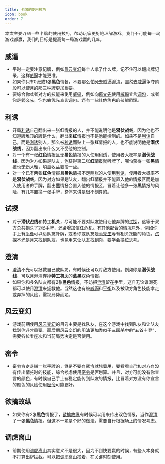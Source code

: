 ```yaml
---
title: 卡牌的使用技巧
icon: book
order: 7
---
```


本文主要介绍一些卡牌的使用技巧，帮助玩家更好地理解游戏。我们不可能每一局游戏都赢，我们的目标是提高每一局游戏赢的几率。

## 威逼

- 平时一定要注意记牌，例如[风云变幻](../card/card.md)每个人拿了什么牌，记不住可以翻出牌记录，这样[威逼](../card/card.md)才能更准。
- 如果你只有0张或1张**黑色**情报，不要那么怕死去威逼[澄清](../card/card.md)，显然去[威逼](../card/card.md)争夺阶段可以使用的那三种牌更加重要。
- 要综合你或者对方的技能来使用[威逼](../card/card.md)，例如向[鄭文先](../skills/base.md#z-鄭文先-日伪报社主编)使用[威逼](../card/card.md)宣言[调包](../card/card.md)，或者你是[鄭文先](../skills/base.md#z-鄭文先-日伪报社主编)，你也会优先宣言[调包](../card/card.md)。还有一些其他角色的技能同理。

## 利诱

- 开局[利诱](../card/card.md)自己翻出来一张**红**情报的人，并不能说明他是**潜伏战线**，因为他也不知道牌堆顶的牌是什么，翻出来**红**情报也不是他能控制的。如果不是[利诱](../card/card.md)自己，而是[利诱](../card/card.md)别人，那么被[利诱](../card/card.md)而贴上一张**红**情报的人，也不能说明他是**潜伏战线**，因为翻出来什么又不受他的控制。
- 对一个有一张**红色**情报且无**黑色**情报的人使用[利诱](../card/card.md)，使用者大概率是**潜伏战线**。因为对方如果是队友，他获得第二张**红**情报就听牌了，哪怕获得一张**黑**情报也无伤大雅，明显收益要高一些。
- 对一个已有两张**红色**情报且**黑色**情报不足两张的人使用[利诱](../card/card.md)，使用者大概率不是**潜伏战线**。因为对方如果是队友，翻出**红**情报并不能置入他的情报区而是加入使用者的手牌，翻出**黑**情报会置入他的情报区，冒着让他多一张**黑**情报的风险，有几率置换一张手牌，整体来讲是很不划算的。

## 试探

- 对于**潜伏战线**和**特工机关**，尽可能不要对队友使用让他弃牌的[试探](../card/card.md)，这等于双方总共损失了2张手牌，还会增加信任危机。有其他配合的情况除外，例如你手上有[平衡](../card/card.md)可以给队友补牌，或者你或队友是[简先生](../skills/extend1.md#j-简先生-话剧演员)等有相关技能的角色。[试探](../card/card.md)不光是用来找到队友，也是用来让队友找到你，要学会换位思考。

## 澄清

- [澄清](../card/card.md)不光可以拯救自己或队友，有时候还可以对敌方使用。例如你是**潜伏战线**，可以用[澄清](../card/card.md)弃掉**特工机关**的**蓝**&zwnj;**黑**双色情报。
- 如果你和多名队友都有2张**黑色**情报，不妨把[澄清](../card/card.md)留在手里，这样无论谁濒死都可以使用[澄清](../card/card.md)来拯救他。当然这也有被[威逼](../card/card.md)和[平衡](../card/card.md)以及被敌方角色技能拿走或弃掉的风险，需视局势而定。

## 风云变幻

- 游戏前期使用[风云变幻](../card/card.md)的目的主要是找队友，在这个游戏中找到队友和让队友找到你非常重要。而后期[风云变幻](../card/card.md)的用法更加类似于三国杀中的“五谷丰登”，需要各位看座次和当前局势决定是否使用。

## 密令

- [密令](../card/card.md)肯定是赚一张手牌的，但是不要有[密令](../card/card.md)就想着用，要看看自己和对方有没有传出情报时的技能，综合考虑使用[密令](../card/card.md)是否划算。并且，对方可能没有你宣言的颜色，有时候自己手上有稳定能传到队友的情报，比冒着对方没有你宣言的颜色的风险使用[密令](../card/card.md)可能更好。

## 欲擒故纵

- 如果你有2张**黑色**情报了，[欲擒故纵](../card/card.md)有时候可以用来传出双色情报，当作[澄清](../card/card.md)了一张**黑色**情报。但这不一定是个好的做法，需要自行根据场上的情况考虑。

## 调虎离山

- 前期使用[调虎离山](../card/card.md)其实意义不是很大，因为不到快要赢的时候，有些人本身就不打算出牌拦截。可以把[调虎离山](../card/card.md)攒着，在关键时刻使用。

